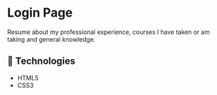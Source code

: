 <h1>Login Page</h1>
<p>Resume about my professional experience, courses I have taken or am taking and general knowledge.</p>

<h2>🚀 Technologies</h2>
<ul>
  <li>HTML5</li>
  <li>CSS3</li>
</ul>
